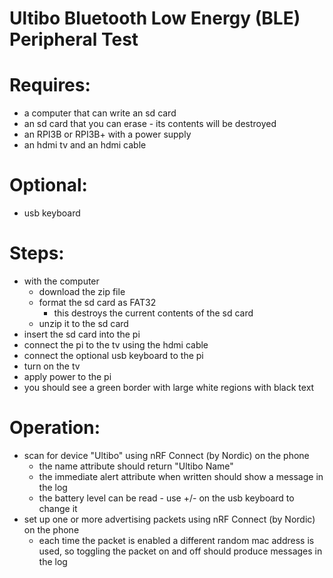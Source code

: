 # Ultibo Bluetooth Low Energy (BLE) Peripheral Test

# Requires:
* a computer that can write an sd card
* an sd card that you can erase - its contents will be destroyed
* an RPI3B or RPI3B+ with a power supply
* an hdmi tv and an hdmi cable

# Optional:
* usb keyboard

# Steps:
* with the computer
    * download the zip file
    * format the sd card as FAT32
        * this destroys the current contents of the sd card
    * unzip it to the sd card
* insert the sd card into the pi
* connect the pi to the tv using the hdmi cable
* connect the optional usb keyboard to the pi
* turn on the tv
* apply power to the pi
* you should see a green border with large white regions with black text

# Operation:
* scan for device "Ultibo" using nRF Connect (by Nordic) on the phone
    * the name attribute should return "Ultibo Name"
    * the immediate alert attribute when written should show a message in the log
    * the battery level can be read - use +/- on the usb keyboard to change it
* set up one or more advertising packets using nRF Connect (by Nordic) on the phone
    * each time the packet is enabled a different random mac address is used, so toggling the packet on and off should produce messages in the log
